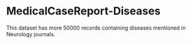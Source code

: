 # MedicalCaseReport-Diseases
This dataset has more 50000 records containing diseases mentioned in Neurology journals.
